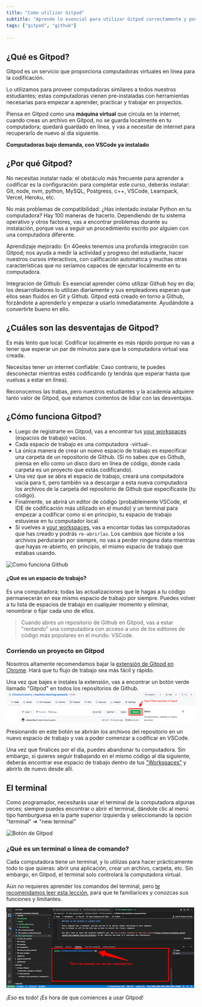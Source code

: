 ```yaml
---
title: "Como utilizar Gitpod"
subtitle: "Aprende lo esencial para utilizar Gitpod correctamente y porqué este editor de código en la nube es la forma más conveniente de programar hoy en día"
tags: ["gitpod", "github"]

---
```


## ¿Qué es Gitpod?

Gitpod es un servicio que proporciona computadoras virtuales en línea para la codificación.

Lo utilizamos para proveer computadoras similares a todos nuestros estudiantes; estas computadoras vienen pre-instaladas con herramientas necesarias para empezar a aprender, practicar y trabajar en proyectos.

Piensa en Gitpod como una **máquina virtual** que circula en la internet; cuando creas un archivo en Gitpod, no se guarda localmente en tu computadora; quedará guardado en línea, y vas a necesitar de internet para recuperarlo de nuevo al día siguiente.

__Computadoras bajo demanda, con VSCode ya instalado__

## ¿Por qué Gitpod?

No necesitas instalar nada: el obstáculo más frecuente para aprender a codificar es la configuración: para completar este curso, deberás instalar: Git, node, nvm, python, MySQL, Postgress, c++, VSCode, Learnpack, Vercel, Heroku, etc.

No más problemas de compatibilidad: ¿Has intentado instalar Python en tu computadora? Hay 100 maneras de hacerlo. Dependiendo de tu sistema operativo y otros factores, vas a encontrar problemas durante su instalación, porque vas a seguir un procedimiento escrito por alguien con una computadora diferente.

Aprendizaje mejorado: En 4Geeks tenemos una profunda integración con Gitpod; nos ayuda a medir la actividad y progreso del estudiante, hacer nuestros cursos interactivos, con calificación automática y muchas otras características que no seríamos capaces de ejecutar localmente en tu computadora.

Integración de Github: Es esencial aprender cómo utilizar Github hoy en día; los desarrolladores lo utilizan diariamente y sus empleadores esperan que ellos sean fluidos en Git y Github. Gitpod está creado en torno a Github, forzándote a aprenderlo y empezar a usarlo inmediatamente. Ayudándote a convertirte bueno en ello.

## ¿Cuáles son las desventajas de Gitpod?

Es más lento que local: Codificar localmente es más rápido porque no vas a tener que esperar un par de minutos para que la computadora virtual sea creada.

Necesitas tener un internet confiable: Caso contrario, te puedes desconectar mientras estés codificando (y tendrás que esperar hasta que vuelvas a estar en línea).

Reconocemos las trabas, pero nuestros estudiantes y la academia adquiere tanto valor de Gitpod, que estamos contentos de lidiar con las desventajas.

## ¿Cómo funciona Gitpod?

+ Luego de registrarte en Gitpod, vas a encontrar tus [your workspaces](https://gitpod.io/workspaces) (espacios de trabajo) vacíos.  
+ Cada espacio de trabajo es una computadora -virtual-.
+ La única manera de crear un nuevo espacio de trabajo es especificar una carpeta de un repositorio de Github. (Si no sabes que es Github, piensa en ello como un disco duro en línea de código, donde cada carpeta es un proyecto que estás codificando).
+ Una vez que se abra el espacio de trabajo, creará una computadora vacía para ti, pero también va a descargar a esta nueva computadora los archivos de la carpeta del repositorio de Github que especificaste (tu código).
+ Finalmente, se abrirá un editor de código (probablemente VSCode, el IDE de codificación más utilizado en el mundo) y un terminal para empezar a codificar como si en principio, tu espacio de trabajo estuviese en tu computador local.
+ Si vuelves a [your workspaces](https://gitpod.io/workspaces), vas a encontar todas las computadoras que has creado y podrás `re-abrirlas`. Los cambios que hiciste a los archivos perdurarán por siempre, no vas a perder ninguna data mientras que hayas re-abierto, en principio, el mismo espacio de trabajo que estabas usando. 
  
![Como funciona Github](https://raw.githubusercontent.com/alesanchezr/content/master/src/assets/images/how-gitpod-works.jpeg)

#### ¿Qué es un espacio de trabajo?

Es una computadora; todas las actualizaciones que le hagas a tu código permanecerán en ese mismo espacio de trabajo por siempre. Puedes volver a tu lista de espacios de trabajo en cualquier momento y eliminar, renombrar o fijar cada uno de ellos.

> Cuando abres un repositorio de Github en Gitpod, vas a estar "rentando" una computadora con acceso a uno de los editores de código más populares en el mundo: VSCode.

### Corriendo un proyecto en Gitpod

Nosotros altamente recomendamos bajar la [extensión de Gitpod en Chrome](https://www.gitpod.io/docs/browser-extension/). Hará que tu flujo de trabajo sea más fácil y rápido.

Una vez que bajes e instales la extensión, vas a encontrar un botón verde llamado "Gitpod" en todos los repositorios de Github.
![Botón de Gitpod](https://github.com/breatheco-de/content/blob/master/src/content/lesson/../../assets/images/github-gitpod.png?raw=true)

Presionando en este botón se abrirán los archivos del repositorio en un nuevo espacio de trabajo y vas a poder comenzar a codificar en VSCode.

Una vez que finalices por el día, puedes abandonar tu computadora. Sin embargo, si quieres seguir trabajando en el mismo código al día siguiente, deberás encontrar ese espacio de trabajo dentro de tus ["Workspaces"](https://gitpod.io/workspaces) y abrirlo de nuevo desde allí.

## El terminal

Como programador, necesitarás usar el terminal de la computadora algunas veces; siempre puedes encontrar o abrir el terminal, dándole clic al menú tipo hamburguesa en la parte superior izquierda y seleccionando la opción "terminal" => "new terminal" 

![Botón de Gitpod](https://github.com/Lorenagubaira/content/blob/master/src/assets/images/terminal.png)

### ¿Qué es un terminal o línea de comando? 

Cada computadora tiene un terminal, y lo utilizas para hacer prácticamente todo lo que quieras: abrir una aplicación, crear un archivo, carpeta, etc. Sin embargo, en Gitpod, el terminal solo controlará la computadora virtual. 

Aún no requieres aprender los comandos del terminal, pero [te recomendamos leer esta lección](https://content.breatheco.de/en/lesson/the-command-line-the-terminal), para que te familiarices y conozcas sus funciones y limitantes.

![Comando del terminal](https://github.com/breatheco-de/content/blob/master/src/content/lesson/../../assets/images/terminal-command.png?raw=true)

¡Eso es todo! ¡Es hora de que comiences a usar Gitpod!


